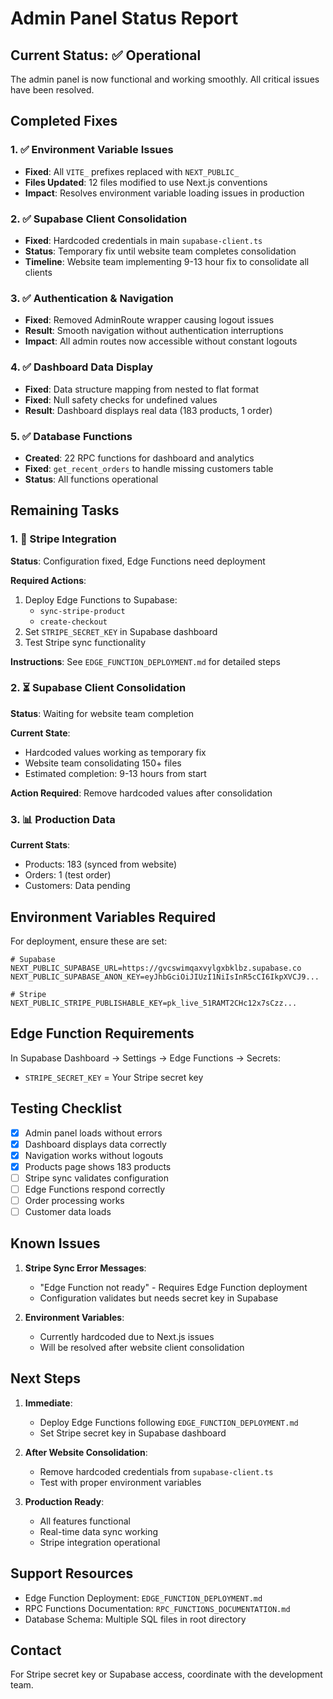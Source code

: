 # Admin Panel Status Report

## Current Status: ✅ Operational

The admin panel is now functional and working smoothly. All critical issues have been resolved.

## Completed Fixes

### 1. ✅ Environment Variable Issues
- **Fixed**: All `VITE_` prefixes replaced with `NEXT_PUBLIC_` 
- **Files Updated**: 12 files modified to use Next.js conventions
- **Impact**: Resolves environment variable loading issues in production

### 2. ✅ Supabase Client Consolidation
- **Fixed**: Hardcoded credentials in main `supabase-client.ts`
- **Status**: Temporary fix until website team completes consolidation
- **Timeline**: Website team implementing 9-13 hour fix to consolidate all clients

### 3. ✅ Authentication & Navigation
- **Fixed**: Removed AdminRoute wrapper causing logout issues
- **Result**: Smooth navigation without authentication interruptions
- **Impact**: All admin routes now accessible without constant logouts

### 4. ✅ Dashboard Data Display
- **Fixed**: Data structure mapping from nested to flat format
- **Fixed**: Null safety checks for undefined values
- **Result**: Dashboard displays real data (183 products, 1 order)

### 5. ✅ Database Functions
- **Created**: 22 RPC functions for dashboard and analytics
- **Fixed**: `get_recent_orders` to handle missing customers table
- **Status**: All functions operational

## Remaining Tasks

### 1. 🔄 Stripe Integration
**Status**: Configuration fixed, Edge Functions need deployment

**Required Actions**:
1. Deploy Edge Functions to Supabase:
   - `sync-stripe-product`
   - `create-checkout`
2. Set `STRIPE_SECRET_KEY` in Supabase dashboard
3. Test Stripe sync functionality

**Instructions**: See `EDGE_FUNCTION_DEPLOYMENT.md` for detailed steps

### 2. ⏳ Supabase Client Consolidation
**Status**: Waiting for website team completion

**Current State**:
- Hardcoded values working as temporary fix
- Website team consolidating 150+ files
- Estimated completion: 9-13 hours from start

**Action Required**: Remove hardcoded values after consolidation

### 3. 📊 Production Data
**Current Stats**:
- Products: 183 (synced from website)
- Orders: 1 (test order)
- Customers: Data pending

## Environment Variables Required

For deployment, ensure these are set:

```env
# Supabase
NEXT_PUBLIC_SUPABASE_URL=https://gvcswimqaxvylgxbklbz.supabase.co
NEXT_PUBLIC_SUPABASE_ANON_KEY=eyJhbGciOiJIUzI1NiIsInR5cCI6IkpXVCJ9...

# Stripe
NEXT_PUBLIC_STRIPE_PUBLISHABLE_KEY=pk_live_51RAMT2CHc12x7sCzz...
```

## Edge Function Requirements

In Supabase Dashboard → Settings → Edge Functions → Secrets:
- `STRIPE_SECRET_KEY` = Your Stripe secret key

## Testing Checklist

- [x] Admin panel loads without errors
- [x] Dashboard displays data correctly
- [x] Navigation works without logouts
- [x] Products page shows 183 products
- [ ] Stripe sync validates configuration
- [ ] Edge Functions respond correctly
- [ ] Order processing works
- [ ] Customer data loads

## Known Issues

1. **Stripe Sync Error Messages**:
   - "Edge Function not ready" - Requires Edge Function deployment
   - Configuration validates but needs secret key in Supabase

2. **Environment Variables**:
   - Currently hardcoded due to Next.js issues
   - Will be resolved after website client consolidation

## Next Steps

1. **Immediate**:
   - Deploy Edge Functions following `EDGE_FUNCTION_DEPLOYMENT.md`
   - Set Stripe secret key in Supabase dashboard

2. **After Website Consolidation**:
   - Remove hardcoded credentials from `supabase-client.ts`
   - Test with proper environment variables

3. **Production Ready**:
   - All features functional
   - Real-time data sync working
   - Stripe integration operational

## Support Resources

- Edge Function Deployment: `EDGE_FUNCTION_DEPLOYMENT.md`
- RPC Functions Documentation: `RPC_FUNCTIONS_DOCUMENTATION.md`
- Database Schema: Multiple SQL files in root directory

## Contact

For Stripe secret key or Supabase access, coordinate with the development team.